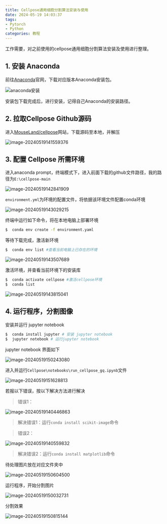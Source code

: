 ```yaml
---
title: Cellpose通用细胞分割算法安装与使用
date: 2024-05-19 14:03:37
tags:
- Pytorch
- Python
categories: 教程
---
```


工作需要，对之前使用的cellpose通用细胞分割算法安装及使用进行整理。

<!-- more -->

## 1. 安装 Anaconda

前往[Anaconda](https://www.anaconda.com/products/individual)官网，下载对应版本Anaconda安装包。

![anaconda安装](cellpose通用细胞分割算法安装与使用/anaconda安装.jpg)

安装包下载完成后，进行安装，记得自己Anaconda的安装路径。

## 2. 拉取Cellpose Github源码

进入[MouseLand/cellpose](https://github.com/MouseLand/cellpose)网站，下载源码至本地，并解压

![image-20240519141559376](cellpose通用细胞分割算法安装与使用/image-20240519141559376.png)

## 3. 配置 Cellpose 所需环境

进入anaconda prompt，终端模式下，进入前面下载的github文件路径，我的路径为`E:\cellpose-main`

![image-20240519142841909](cellpose通用细胞分割算法安装与使用/image-20240519142841909.png)

`environment.yml`为环境的配置文件，将依据该环境文件配置conda环境

![image-20240519143029215](cellpose通用细胞分割算法安装与使用/image-20240519143029215.png)

终端中运行如下命令，将在本地电脑上部署环境

```BASH
$  conda env create -f environment.yaml
```

等待下载完成，激活新环境

```bash
$  conda env list #查看当前电脑上已存在的环境
```

![image-20240519143507689](cellpose通用细胞分割算法安装与使用/image-20240519143507689.png)

激活环境，并查看当前环境下的安装库

```bash
$  conda activate cellpose #激活cellpose环境
$  conda list
```

![image-20240519143815041](cellpose通用细胞分割算法安装与使用/image-20240519143815041.png)

## 4. 运行程序，分割图像

安装并运行 jupyter notebook

```bash
$  conda install jupyter # 安装 jupyter notebook
$  jupyter notebook # 运行jupyter notebook
```

jupyter notebook 界面如下

![image-20240519150243080](cellpose通用细胞分割算法安装与使用/image-20240519150243080.png)

进入并运行`Cellpose\notebooks\run_cellpose_gq.ipynb`文件

![image-20240519151628813](cellpose通用细胞分割算法安装与使用/image-20240519151628813.png)

 若报以下错误，按以下解决方法进行解决

> 错误1：

![image-20240519140446863](cellpose通用细胞分割算法安装与使用/image-20240519140446863.png)

> 解决错误1：运行`conda install scikit-image`命令

> 错误2：

![image-20240519140559832](cellpose通用细胞分割算法安装与使用/image-20240519140559832.png)

> 解决错误2：运行`conda install matplotlib`命令

待处理图片放在对应文件夹中

![image-20240519150604500](cellpose通用细胞分割算法安装与使用/image-20240519150604500.png)

运行程序，开始分割图片

![image-20240519150032731](cellpose通用细胞分割算法安装与使用/image-20240519150032731.png)

分割效果

![image-20240519150815144](cellpose通用细胞分割算法安装与使用/image-20240519150815144.png)
